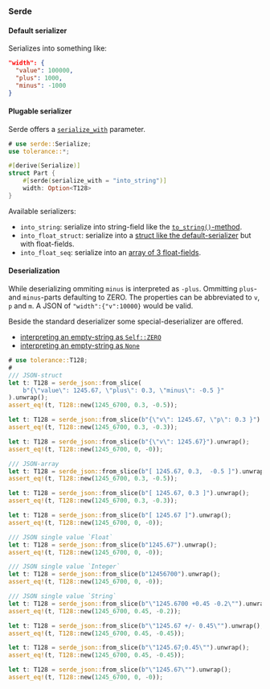 ### Serde

#### Default serializer

Serializes into something like:
```json
"width": {
  "value": 100000,
  "plus": 1000,
  "minus": -1000
}
```

#### Plugable serializer

Serde offers a [`serialize_with`](https://serde.rs/field-attrs.html#serialize_with) parameter.

```rust
# use serde::Serialize;
use tolerance::*;

#[derive(Serialize)]
struct Part {
    #[serde(serialize_with = "into_string")]
    width: Option<T128>
}
```
Available serializers:
* `into_string`: serialize into string-field like the [`to_string()`-method](fn.into_string.html).
* `into_float_struct`: serialize into a [struct like the default-serializer](#method.into_float_struct) but with float-fields.
* `into_float_seq`: serialize into an [array of 3 float-fields](#method.into_float_seq).

#### Deserialization

While deserializing ommiting `minus` is interpreted as `-plus`. Ommitting `plus`- and `minus`-parts defaulting to ZERO.
The properties can be abbreviated to `v`, `p` and `m`. A JSON of `"width":{"v":10000}` would be valid.

Beside the standard deserializer some special-deserializer are offered.
* [interpreting an empty-string as `Self::ZERO`](#method.empty_to_zero)
* [interpreting an empty-string as `None`](#method.empty_to_none)

```rust
# use tolerance::T128;
#
/// JSON-struct
let t: T128 = serde_json::from_slice(
    b"{\"value\": 1245.67, \"plus\": 0.3, \"minus\": -0.5 }"
).unwrap();
assert_eq!(t, T128::new(1245_6700, 0.3, -0.5));

let t: T128 = serde_json::from_slice(b"{\"v\": 1245.67, \"p\": 0.3 }").unwrap();
assert_eq!(t, T128::new(1245_6700, 0.3, -0.3));

let t: T128 = serde_json::from_slice(b"{\"v\": 1245.67}").unwrap();
assert_eq!(t, T128::new(1245_6700, 0, -0));

/// JSON-array
let t: T128 = serde_json::from_slice(b"[ 1245.67, 0.3,  -0.5 ]").unwrap();
assert_eq!(t, T128::new(1245_6700, 0.3, -0.5));

let t: T128 = serde_json::from_slice(b"[ 1245.67, 0.3 ]").unwrap();
assert_eq!(t, T128::new(1245_6700, 0.3, -0.3));

let t: T128 = serde_json::from_slice(b"[ 1245.67 ]").unwrap();
assert_eq!(t, T128::new(1245_6700, 0, -0));

/// JSON single value `Float`
let t: T128 = serde_json::from_slice(b"1245.67").unwrap();
assert_eq!(t, T128::new(1245_6700, 0, -0));

/// JSON single value `Integer`
let t: T128 = serde_json::from_slice(b"12456700").unwrap();
assert_eq!(t, T128::new(1245_6700, 0, -0));

/// JSON single value `String`
let t: T128 = serde_json::from_slice(b"\"1245.6700 +0.45 -0.2\"").unwrap();
assert_eq!(t, T128::new(1245_6700, 0.45, -0.2));

let t: T128 = serde_json::from_slice(b"\"1245.67 +/- 0.45\"").unwrap();
assert_eq!(t, T128::new(1245_6700, 0.45, -0.45));

let t: T128 = serde_json::from_slice(b"\"1245.67;0.45\"").unwrap();
assert_eq!(t, T128::new(1245_6700, 0.45, -0.45));

let t: T128 = serde_json::from_slice(b"\"1245.67\"").unwrap();
assert_eq!(t, T128::new(1245_6700, 0, -0));

```
